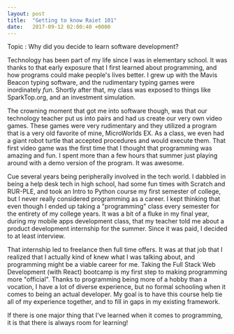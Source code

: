 ```yaml
---
layout: post
title:  "Getting to know Raiet 101"
date:   2017-09-12 02:00:40 +0000
---
```



Topic : Why did you decide to learn software development?

Technology has been part of my life since I was in elementary school. It was thanks to that early exposure that I first learned about programming, and how programs could make people's lives better. I grew up with the Mavis Beacon typing software, and the rudimentary typing games were inordinately *fun*. Shortly after that, my class was exposed to things like SparkTop.org, and an investment simulation. 

The crowning moment that got me into software though, was that our technology teacher put us into pairs and had us create our very own video games. These games were very rudimentary and they utilized a program that is a very old favorite of mine, MicroWorlds EX. As a class, we even had a giant robot turtle that accepted procedures and would execute them. That first video game was the first time that I thought that programming was amazing and fun. I spent more than a few hours that summer just playing around with a demo version of the program. It was awesome.

Cue several years being peripherally involved in the tech world. I dabbled in being a help desk tech in high school, had some fun times with Scratch and RUR-PLE, and took an Intro to Python course my first semester of college, but I never really considered programming as a career. I kept thinking that even though I ended up taking a "programming" class every semester for the entirety of my college years. It was a bit of a fluke in my final year, during my mobile apps development class, that my teacher told me about a product development internship for the summer. Since it was paid, I decided to at least interview. 

That internship led to freelance then full time offers. It was at that job that I realized that I actually kind of knew what I was talking about, and programming might be a viable career for me. Taking the Full Stack Web Development (with React) bootcamp is my first step to making programming more "official". Thanks to programming being more of a hobby than a vocation, I have a lot of diverse experience, but no formal schooling when it comes to being an actual developer. My goal is to have this course help tie all of my experience together, and to fill in gaps in my existing framework. 

If there is one major thing that I've learned when it comes to programming, it is that there is always room for learning!


